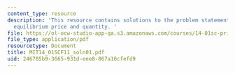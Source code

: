 ```yaml
---
content_type: resource
description: 'This resource contains solutions to the problem statements related to
  equilibrium price and quantity. '
file: https://ol-ocw-studio-app-qa.s3.amazonaws.com/courses/14-01sc-principles-of-microeconomics-fall-2011/246785b93665931deee8867a16cfefd9_MIT14_01SCF11_soln01.pdf
file_type: application/pdf
resourcetype: Document
title: MIT14_01SCF11_soln01.pdf
uid: 246785b9-3665-931d-eee8-867a16cfefd9
---
```

